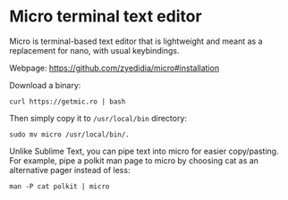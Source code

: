 # Micro terminal text editor

Micro is terminal-based text editor that is lightweight and meant as a replacement for nano, with usual keybindings.

Webpage: https://github.com/zyedidia/micro#installation

Download a binary:
```
curl https://getmic.ro | bash
```

Then simply copy it to `/usr/local/bin` directory:
```
sudo mv micro /usr/local/bin/.
```

Unlike Sublime Text, you can pipe text into micro for easier copy/pasting. For example, pipe a polkit man page to micro by choosing cat as an alternative pager instead of less:
```
man -P cat polkit | micro
```